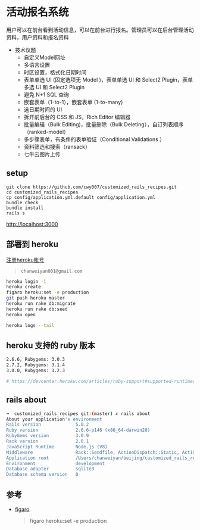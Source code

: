 # 活动报名系统

用户可以在前台看到活动信息，可以在前台进行报名。管理员可以在后台管理活动资料，用户资料和报名资料

* 技术议题
  * 自定义Model网址
  * 多语言设置
  * 时区设置，格式化日期时间
  * 表单单选 UI (固定选项无 Model )，表单单选 UI 和 Select2 Plugin，表单多选 UI 和 Select2 Plugin
  * 避免 N+1 SQL 查询
  * 嵌套表单（1-to-1），嵌套表单 (1-to-many)
  * 选日期时间的 UI
  * 拆开前后台的 CSS 和 JS，Rich Editor 编辑器
  * 批量编辑（Bulk Editing)，批量删除（Bulk Deleting），自订列表顺序（ranked-model）
  * 多步骤表单，有条件的表单验证（Conditional Validations ）
  * 资料筛选和搜索（ransack）
  * 七牛云图片上传

## setup

```shell
git clone https://github.com/cwy007/customized_rails_recipes.git
cd customized_rails_recipes
cp config/application.yml.default config/application.yml
bundle check
bundle install
rails s
```

<http://localhost:3000>

## 部署到 heroku

[注册heroku账号](https://signup.heroku.com/)

>`chanweiyan001@gmail.com`

```bash
heroku login -i
heroku create
figaro heroku:set -e production
git push heroku master
heroku run rake db:migrate
heroku run rake db:seed
heroku open

heroku logs --tail
```

## heroku 支持的 ruby 版本

```bash
2.6.6, Rubygems: 3.0.3
2.7.2, Rubygems: 3.1.4
3.0.0, Rubygems: 3.2.3

# https://devcenter.heroku.com/articles/ruby-support#supported-runtimes
```

## rails about

```bash
➜  customized_rails_recipes git:(master) ✗ rails about
About your application's environment
Rails version             5.0.2
Ruby version              2.6.6-p146 (x86_64-darwin20)
RubyGems version          3.0.9
Rack version              2.0.1
JavaScript Runtime        Node.js (V8)
Middleware                Rack::Sendfile, ActionDispatch::Static, ActionDispatch::Executor, ActiveSupport::Cache::Strategy::LocalCache::Middleware, Rack::Runtime, Rack::MethodOverride, ActionDispatch::RequestId, Sprockets::Rails::QuietAssets, Rails::Rack::Logger, ActionDispatch::ShowExceptions, WebConsole::Middleware, ActionDispatch::DebugExceptions, ActionDispatch::RemoteIp, ActionDispatch::Reloader, ActionDispatch::Callbacks, ActiveRecord::Migration::CheckPending, ActionDispatch::Cookies, ActionDispatch::Session::CookieStore, ActionDispatch::Flash, Rack::Head, Rack::ConditionalGet, Rack::ETag, Warden::Manager
Application root          /Users/chanweiyan/beijing/customized_rails_recipes
Environment               development
Database adapter          sqlite3
Database schema version   0
```

## 参考

* [figaro](https://github.com/laserlemon/figaro)
  >figaro heroku:set -e production
